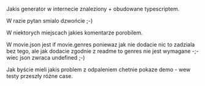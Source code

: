 Jakis generator w internecie znaleziony + obudowane typescriptem.

W razie pytan smialo dzwońcie ;-)


W niektorych miejscach jakies komentarze porobilem.

W movie.json jest if movie.genres poniewaz jak nie dodacie nic to zadziala bez tego, ale jak dodacie zgodnie z readme to genres nie jest wymagane -;- wiec json zwraca undefined ;-)

Jak byście mieli jakis problem z odpaleniem chetnie pokaze demo - wew testy przeszły różne case.
